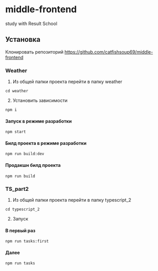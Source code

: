 # middle-frontend
study with Result School

## Установка
Клонировать репозиторий https://github.com/catfishsoup69/middle-frontend

### Weather

1. Из общей папки проекта перейти в папку weather
```
cd weather
```

2. Установить зависимости
```
npm i
```

#### Запуск в режиме разработки
```
npm start
```
#### Билд проекта в режиме разработки
```
npm run build:dev
```
#### Продакшн билд проекта
```
npm run build
```

### TS_part2
1. Из общей папки проекта перейти в папку typescript_2
```
cd typescript_2
```
2. Запуск
#### В первый раз
```
npm run tasks:first
```
#### Далее
```
npm run tasks
```
